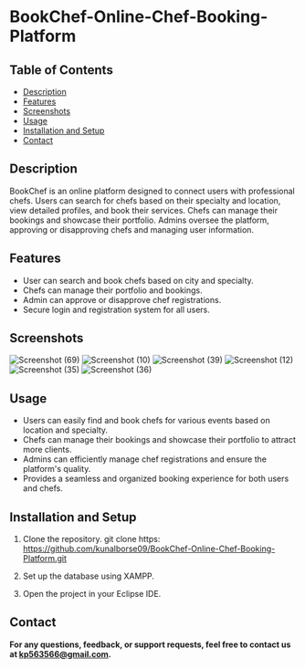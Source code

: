 
# BookChef-Online-Chef-Booking-Platform

## Table of Contents
+ [Description](#description)
+ [Features](#features)
+ [Screenshots](#screenshots)
+ [Usage](#usage)
+ [Installation and Setup](#installationandsetup)
+ [Contact](#contact)

## Description <a name="description"></a>
BookChef is an online platform designed to connect users with professional chefs. Users can search for chefs based on their specialty and location, view detailed profiles, and book their services. Chefs can manage their bookings and showcase their portfolio. Admins oversee the platform, approving or disapproving chefs and managing user information.

## Features <a name="features"></a>
 + User can search and book chefs based on city and specialty.
 + Chefs can manage their portfolio and bookings.
 + Admin can approve or disapprove chef registrations.
 + Secure login and registration system for all users.

## Screenshots <a name="screenshots"></a>

![Screenshot (69)](https://github.com/kunalborse09/BookChef-Online-Chef-Booking-Platform/assets/125109765/c4175e0b-b6bc-40b0-a404-d54d83ac9bc3)
![Screenshot (10)](https://github.com/kunalborse09/BookChef-Online-Chef-Booking-Platform/assets/125109765/af219c8d-ce8a-40d1-9da8-d2de292f4d40)
![Screenshot (39)](https://github.com/kunalborse09/BookChef-Online-Chef-Booking-Platform/assets/125109765/e824c28c-0c97-4496-af30-4c1c9b48466f)
![Screenshot (12)](https://github.com/kunalborse09/BookChef-Online-Chef-Booking-Platform/assets/125109765/71b82622-f807-4100-ae87-3b7c35306cb9)
![Screenshot (35)](https://github.com/kunalborse09/BookChef-Online-Chef-Booking-Platform/assets/125109765/2031aab7-1fa0-4e61-ad74-1ba281b59d72)
![Screenshot (36)](https://github.com/kunalborse09/BookChef-Online-Chef-Booking-Platform/assets/125109765/c6af8bf5-aa30-4b9c-9f8a-75b7cbe9b1db)



## Usage <a name="usage"></a> 
 + Users can easily find and book chefs for various events based on location and specialty.
 + Chefs can manage their bookings and showcase their portfolio to attract more clients.
 + Admins can efficiently manage chef registrations and ensure the platform's quality.
 + Provides a seamless and organized booking experience for both users and chefs.

## Installation and Setup <a name="installationandsetup"></a>
 1. Clone the repository.
 git clone https: https://github.com/kunalborse09/BookChef-Online-Chef-Booking-Platform.git

 2. Set up the database using XAMPP.

 3. Open the project in your Eclipse IDE.


## Contact <a name="contact"></a>
**For any questions, feedback, or support requests, feel free to contact us at kp563566@gmail.com.**


